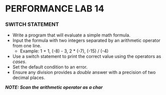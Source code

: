 # PERFORMANCE LAB 14

### SWITCH STATEMENT

* Write a program that will evaluate a simple math formula.
* Input the formula with two integers separated by an arithmetic operator from one line.
    * Example: 1 + 1, (-8) - 3, 2 * (-7), (-15) / (-4)
* Use a switch statement to print the correct value using the operators as *cases*.
* Set the default condition to an error.
* Ensure any division provides a *double* answer with a precision of two decimal places.

***NOTE: Scan the arithmetic operator as a char***
